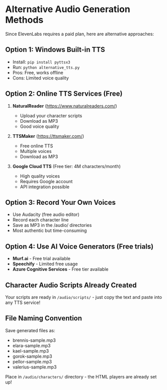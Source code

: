 
# Alternative Audio Generation Methods

Since ElevenLabs requires a paid plan, here are alternative approaches:

## Option 1: Windows Built-in TTS
- Install: `pip install pyttsx3`
- Run: `python alternative_tts.py`
- Pros: Free, works offline
- Cons: Limited voice quality

## Option 2: Online TTS Services (Free)
1. **NaturalReader** (https://www.naturalreaders.com/)
   - Upload your character scripts
   - Download as MP3
   - Good voice quality

2. **TTSMaker** (https://ttsmaker.com/)
   - Free online TTS
   - Multiple voices
   - Download as MP3

3. **Google Cloud TTS** (Free tier: 4M characters/month)
   - High quality voices
   - Requires Google account
   - API integration possible

## Option 3: Record Your Own Voices
- Use Audacity (free audio editor)
- Record each character line
- Save as MP3 in the /audio/ directories
- Most authentic but time-consuming

## Option 4: Use AI Voice Generators (Free trials)
- **Murf.ai** - Free trial available
- **Speechify** - Limited free usage
- **Azure Cognitive Services** - Free tier available

## Character Audio Scripts Already Created
Your scripts are ready in `/audio/scripts/` - just copy the text and paste into any TTS service!

## File Naming Convention
Save generated files as:
- brennis-sample.mp3
- elara-sample.mp3  
- kael-sample.mp3
- gorok-sample.mp3
- pellor-sample.mp3
- valerius-sample.mp3

Place in `/audio/characters/` directory - the HTML players are already set up!
